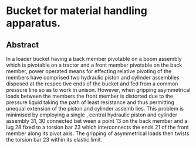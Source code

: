 # Bucket for material handling apparatus.

## Abstract
In a loader bucket having a back member pivotable on a boom assembly which is pivotable on a tractor and a front member pivotable on the back member, power operated means for effecting relative pivoting of the members have comprised two hydraulic piston and cylinder assemblies disposed at the respec tive ends of the bucket and fed from a common pressure line so as to work in unison. However, when gripping asymmetrical loads between the members the front member is distorted due to the pressure liquid taking the path of least resistance and thus permitting unequal extension of the piston and cylinder assemb lies. This problem is minimised by employing a single , central hydraulic piston and cylinder assembly 31, 30 connected bet ween a point 13 on the back member and a lug 28 fixed to a torsion bar 23 which interconnects the ends 21 of the front member along its pivot axis. The gripping of asymmetrical loads then twists the torsion bar 23 within its elastic limit.